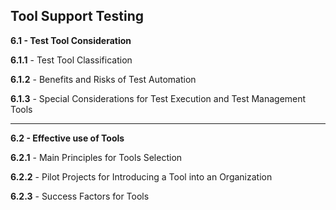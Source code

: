 ## Tool Support Testing

**6.1 - Test Tool Consideration**
    
**6.1.1** - Test Tool Classification

**6.1.2** - Benefits and Risks of Test Automation

**6.1.3** - Special Considerations for Test Execution and Test Management Tools

___
**6.2 - Effective use of Tools**

**6.2.1** - Main Principles for Tools Selection

**6.2.2** - Pilot Projects for Introducing a Tool into an Organization

**6.2.3** - Success Factors for Tools 
